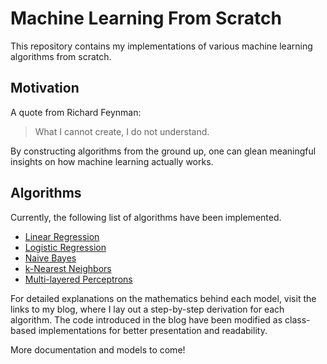 # Machine Learning From Scratch

This repository contains my implementations of various machine learning algorithms from scratch. 

## Motivation

A quote from Richard Feynman:

> What I cannot create, I do not understand.

By constructing algorithms from the ground up, one can glean meaningful insights on how machine learning actually works. 

## Algorithms

Currently, the following list of algorithms have been implemented.

- [Linear Regression](https://jaketae.github.io/study/linear-regression/)
- [Logistic Regression](https://jaketae.github.io/study/logistic-regression/)
- [Naive Bayes](https://jaketae.github.io/study/naive-bayes/)
- [k-Nearest Neighbors](https://jaketae.github.io/study/KNN/)
- [Multi-layered Perceptrons](https://jaketae.github.io/study/neural-net/)

For detailed explanations on the mathematics behind each model, visit the links to my blog, where I lay out a step-by-step derivation for each algorithm. The code introduced in the blog have been modified as class-based implementations for better presentation and readability.

More documentation and models to come!